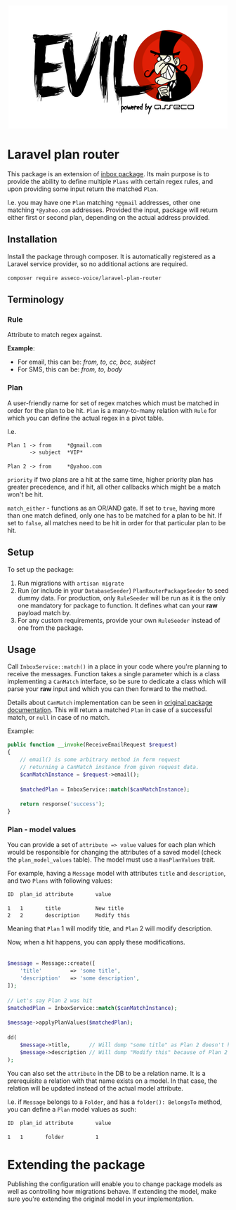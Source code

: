 <p align="center"><a href="https://see.asseco.com" target="_blank"><img src="https://github.com/asseco-voice/art/blob/main/evil_logo.png" width="500"></a></p>

# Laravel plan router

This package is an extension of [inbox package](https://github.com/asseco-voice/laravel-inbox). 
Its main purpose is to provide the ability to define multiple ``Plans`` with certain regex rules,
and upon providing some input return the matched ``Plan``.

I.e. you may have one `Plan` matching `*@gmail` addresses, other one matching `*@yahoo.com` addresses.
Provided the input, package will return either first or second plan, depending on the actual address 
provided.

## Installation

Install the package through composer. It is automatically registered as a Laravel service provider, 
so no additional actions are required.

``composer require asseco-voice/laravel-plan-router``

## Terminology

### Rule

Attribute to match regex against.

**Example**: 
- For email, this can be: *from, to, cc, bcc, subject*
- For SMS, this can be: *from, to, body*

### Plan

A user-friendly name for set of regex matches which must be matched in order for the plan to be hit.
``Plan`` is a many-to-many relation with `Rule` for which you can define the actual
regex in a pivot table.

I.e.
```
Plan 1 -> from     *@gmail.com
       -> subject  *VIP*

Plan 2 -> from     *@yahoo.com
```

`priority` if two plans are a hit at the same time, higher priority plan
has greater precedence, and if hit, all other callbacks which might be a match won't be hit.

``match_either`` - functions as an OR/AND gate. If set to `true`, having more than one match defined,
only one has to be matched for a plan to be hit. If set to ``false``, all matches need to be hit in order
for that particular plan to be hit.  

## Setup

To set up the package: 

1. Run migrations with ``artisan migrate``
1. Run (or include in your `DatabaseSeeder`) ``PlanRouterPackageSeeder`` to seed dummy data. 
For production, only `RuleSeeder` will be run as it is the only one mandatory for package to function.
It defines what can your **raw** payload match by.
1. For any custom requirements, provide your own ``RuleSeeder`` instead of one from the package.

## Usage

Call `InboxService::match()` in a place in your code where you're planning to receive the messages.
Function takes a single parameter which is a class implementing a ``CanMatch`` interface, so be sure
to dedicate a class which will parse your **raw** input and which you can then forward to the method.

Details about ``CanMatch`` implementation can be seen in 
[original package documentation](https://github.com/asseco-voice/laravel-inbox).
This will return a matched ``Plan`` in case of a successful match, or `null` in case of no 
match.

Example:

```php
public function __invoke(ReceiveEmailRequest $request)
{
    // email() is some arbitrary method in form request 
    // returning a CanMatch instance from given request data.
    $canMatchInstance = $request->email(); 

    $matchedPlan = InboxService::match($canMatchInstance);

    return response('success');
}

```

### Plan - model values

You can provide a set of ``attribute => value`` values for each plan which would be responsible
for changing the attributes of a saved model (check the `plan_model_values` table). The model
must use a ``HasPlanValues`` trait.

For example, having a ``Message`` model with attributes `title` and `description`, and two `Plans`
with following values:

```
ID  plan_id attribute       value

1   1       title           New title
2   2       description     Modify this
```

Meaning that ``Plan`` 1 will modify title, and `Plan` 2 will modify description. 

Now, when a hit happens, you can apply these modifications. 

```php

$message = Message::create([
    'title'         => 'some title',
    'description'   => 'some description',
]);

// Let's say Plan 2 was hit
$matchedPlan = InboxService::match($canMatchInstance);

$message->applyPlanValues($matchedPlan);

dd(
    $message->title,      // Will dump "some title" as Plan 2 doesn't have title in plan_model_values.
    $message->description // Will dump "Modify this" because of Plan 2 hit. 
);
```

You can also set the ``attribute`` in the DB to be a relation name. It is a prerequisite
a relation with that name exists on a model. In that case, the relation will be 
updated instead of the actual model attribute. 

I.e. if ``Message`` belongs to a `Folder`, and has a `folder(): BelongsTo` method, you 
can define a ``Plan`` model values as such:

```
ID  plan_id attribute       value

1   1       folder          1
```

# Extending the package

Publishing the configuration will enable you to change package models as
well as controlling how migrations behave. If extending the model, make sure
you're extending the original model in your implementation.
